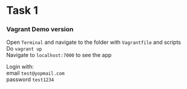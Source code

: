 # Task 1

### Vagrant Demo version

Open `Terminal` and navigate to the folder with `Vagrantfile` and scripts  
Do `vagrant up`   
Navigate to `localhost:7000` to see the app

Login with:  
email      `test@yopmail.com`   
password   `test1234` 
